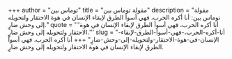 +++
author = "توماس بين"
title = "مقولة توماس بين"
description = "مقولة توماس بين: أنا أكره الحرب، فهي أسوأ الطرق لإبقاء الإنسان في هوة الاحتقار ولتحويله إلى وحش ضارٍ."
quote = '''أنا أكره الحرب، فهي أسوأ الطرق لإبقاء الإنسان في هوة الاحتقار ولتحويله إلى وحش ضارٍ.'''
slug = "أنا-أكره-الحرب،-فهي-أسوأ-الطرق-لإبقاء-الإنسان-في-هوة-الاحتقار-ولتحويله-إلى-وحش-ضارٍ"
+++
أنا أكره الحرب، فهي أسوأ الطرق لإبقاء الإنسان في هوة الاحتقار ولتحويله إلى وحش ضارٍ.
